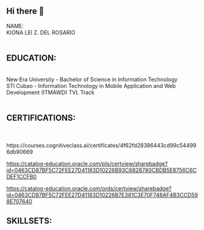 ## Hi there 👋

<bold>NAME:</bold></br> KIONA LEI Z. DEL ROSARIO </br></br>
<h2><bold>EDUCATION: </bold></h2></br>
New Era University - Bachelor of Science in Information Technology<br/>
STI Cubao - Information Technology in Mobile Application and Web Development (ITMAWD) TVL Track</br></br>
<h2><bold>CERTIFICATIONS:</bold></h2> </br></br>
https://courses.cognitiveclass.ai/certificates/4f62fd28386443cd99c544996db90669

https://catalog-education.oracle.com/pls/certview/sharebadge?id=0463CD87BF5C72FEE27D41183D10226B93C6828780CBDB5E8756C6CDEF1CCFB0

https://catalog-education.oracle.com/ords/certview/sharebadge?id=0463CD87BF5C72FEE27D41183D10226B7E381C3E70F748AF4B3CCD598E707640
<h2><bold>SKILLSETS:</bold></h2>
